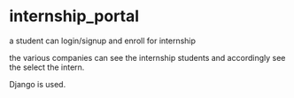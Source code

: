 # internship_portal
a student can login/signup and enroll for internship 

the various companies can see the internship students and accordingly see the select the intern.

Django is used.
